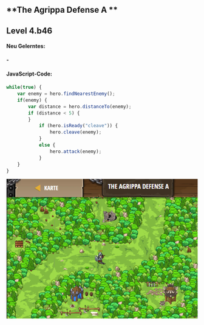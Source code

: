 ## **The Agrippa Defense A **
## Level 4.b46

#### Neu Gelerntes:
<b>-</b>

[comment]: <> (Was wurde gelernt und wie funktioniert die Technik?)

#### JavaScript-Code:
```js
while(true) {
    var enemy = hero.findNearestEnemy();
    if(enemy) {
        var distance = hero.distanceTo(enemy);
        if (distance < 5) {            
        }
            if (hero.isReady("cleave")) {
                hero.cleave(enemy);               
            }
            else {
                hero.attack(enemy);
            }
    }
}
```
![image](lvl4_b46.png)